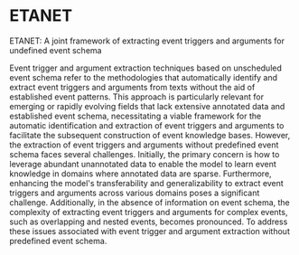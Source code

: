# ETANET
ETANET: A joint framework of extracting event triggers and arguments for undefined event schema

Event trigger and argument extraction techniques based on unscheduled event schema refer to the methodologies that automatically identify and extract event triggers and arguments from texts without the aid of established event patterns. This approach is particularly relevant for emerging or rapidly evolving fields that lack extensive annotated data and established event schema, necessitating a viable framework for the automatic identification and extraction of event triggers and arguments to facilitate the subsequent construction of event knowledge bases. However, the extraction of event triggers and arguments without predefined event schema faces several challenges. Initially, the primary concern is how to leverage abundant unannotated data to enable the model to learn event knowledge in domains where annotated data are sparse. Furthermore, enhancing the model's transferability and generalizability to extract event triggers and arguments across various domains poses a significant challenge. Additionally, in the absence of information on event schema, the complexity of extracting event triggers and arguments for complex events, such as overlapping and nested events, becomes pronounced. To address these issues associated with event trigger and argument extraction without predefined event schema.
